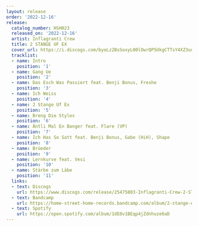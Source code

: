 ```yaml
---
layout: release
order: '2022-12-16'
release:
  catalog_number: HSH023
  released_on: '2022-12-16'
  artist: Inflagranti Crew
  title: 2 STANGE UF EX
  cover_url: https://i.discogs.com/byoLz2BsSoxyL00lOwrQP5UkgCTTsY4XZ3uu4VYQIAs/rs:fit/g:sm/q:90/h:607/w:600/czM6Ly9kaXNjb2dz/LWRhdGFiYXNlLWlt/YWdlcy9SLTI1NDc1/ODAzLTE2NzExNDI0/NDQtMzExMi5qcGVn.jpeg
  tracklist:
  - name: Intro
    position: '1'
  - name: Gang Ue
    position: '2'
  - name: Das Esch Was Passiert feat. Benji Bonus, Freshe
    position: '3'
  - name: Ich Weiss
    position: '4'
  - name: 2 Stange Uf Ex
    position: '5'
  - name: Breng Die Styles
    position: '6'
  - name: Äntli Mal En Banger feat. Flare (VP)
    position: '7'
  - name: Ich Has So Satt feat. Benji Bonus, Gabe (HiH), Shape
    position: '8'
  - name: Brüeder
    position: '9'
  - name: Lernkurve feat. Vesi
    position: '10'
  - name: Stärbe zum Läbe
    position: '11'
  links:
  - text: Discogs
    url: https://www.discogs.com/release/25475803-Inflagranti-Crew-2-STANGE-UF-EX
  - text: Bandcamp
    url: https://home-street-home-records.bandcamp.com/album/2-stange-uf-ex
  - text: Spotify
    url: https://open.spotify.com/album/1dE0v1BEqp4jZdnhuze6aD
---
```

